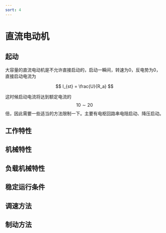 ```yaml
---
sort: 4
---
```

# 直流电动机


## 起动

大容量的直流电动机是不允许直接启动的，启动一瞬间，转速为0，反电势为0，直接启动电流为

$$ I_{st} = \frac{U}{R_a} $$

这时候启动电流将达到额定电流的$$ 10 \sim 20 $$倍，因此需要一些适当的方法限制一下。主要有电枢回路串电阻启动、降压启动。

## 工作特性



## 机械特性



## 负载机械特性


## 稳定运行条件


## 调速方法


## 制动方法


